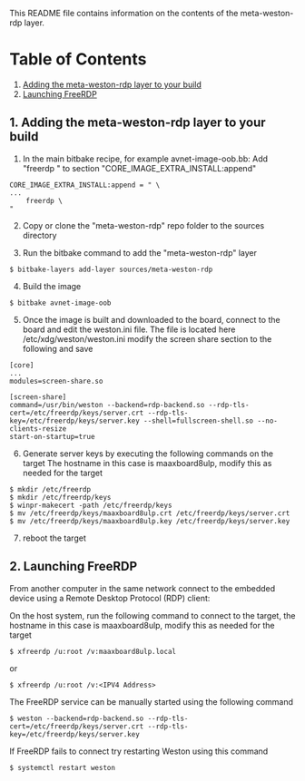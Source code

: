 This README file contains information on the contents of the meta-weston-rdp layer.

# Table of Contents
1) [Adding the meta-weston-rdp layer to your build](#AddLayer)
2) [Launching FreeRDP](#Launch)


<div id='AddLayer'/>

## 1. Adding the meta-weston-rdp layer to your build

1) In the main bitbake recipe, for example avnet-image-oob.bb:
Add "freerdp \" to section "CORE_IMAGE_EXTRA_INSTALL:append"
```
CORE_IMAGE_EXTRA_INSTALL:append = " \    
...
    freerdp \
"
```
2) Copy or clone the "meta-weston-rdp" repo folder to the sources directory

3) Run the bitbake command to add the "meta-weston-rdp" layer 
```
$ bitbake-layers add-layer sources/meta-weston-rdp
```

4) Build the image
```
$ bitbake avnet-image-oob
```

5) Once the image is built and downloaded to the board, connect to the board and edit the weston.ini file.
The file is located here /etc/xdg/weston/weston.ini
modify the screen share section to the following and save
```
[core]
...
modules=screen-share.so

[screen-share]
command=/usr/bin/weston --backend=rdp-backend.so --rdp-tls-cert=/etc/freerdp/keys/server.crt --rdp-tls-key=/etc/freerdp/keys/server.key --shell=fullscreen-shell.so --no-clients-resize
start-on-startup=true
```
6) Generate server keys by executing the following commands on the target
The hostname in this case is maaxboard8ulp, modify this as needed for the target
```
$ mkdir /etc/freerdp
$ mkdir /etc/freerdp/keys
$ winpr-makecert -path /etc/freerdp/keys
$ mv /etc/freerdp/keys/maaxboard8ulp.crt /etc/freerdp/keys/server.crt
$ mv /etc/freerdp/keys/maaxboard8ulp.key /etc/freerdp/keys/server.key
```
7) reboot the target

<div id='Launch'/>

## 2. Launching FreeRDP

From another computer in the same network connect to the embedded
device using a Remote Desktop Protocol (RDP) client:

On the host system, run the following command to connect to the target, the hostname in this case is maaxboard8ulp, modify this as needed for the target
```
$ xfreerdp /u:root /v:maaxboard8ulp.local
```
or
```
$ xfreerdp /u:root /v:<IPV4 Address>
```


The FreeRDP service can be manually started using the following command
```
$ weston --backend=rdp-backend.so --rdp-tls-cert=/etc/freerdp/keys/server.crt --rdp-tls-key=/etc/freerdp/keys/server.key
```

If FreeRDP fails to connect try restarting Weston using this command
```
$ systemctl restart weston
```
